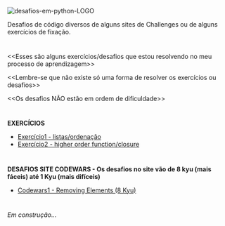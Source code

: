 ![desafios-em-python-LOGO](https://github.com/AyneNatal/desafios-exercicios-Pyhon/assets/77463370/4aa927b5-4e30-47fc-a069-c6233f4e4ea4)

Desafios de código diversos de alguns sites de Challenges ou de alguns exercícios de fixação.
#

<<Esses são alguns exercícios/desafios que estou resolvendo no meu processo de aprendizagem>>

<<Lembre-se que não existe só uma forma de resolver os exercícios ou desafios>>

<<Os desafios NÃO estão em ordem de dificuldade>>

#
**EXERCÍCIOS**
* [Exercício1 - listas/ordenação](https://github.com/AyneNatal/desafios-exercicios-Python/blob/main/exercicios/exercicio1.py)
* [Exercício2 - higher order function/closure](https://github.com/AyneNatal/desafios-exercicios-Python/blob/main/exercicios/exercicio2.py)

#
**DESAFIOS SITE CODEWARS - Os desafios no site vão de 8 kyu (mais fáceis) até 1 Kyu (mais difíceis)**

* [Codewars1 - Removing Elements (8 Kyu)](https://github.com/AyneNatal/desafios-exercicios-Python/blob/main/codewars/codewars1.py) 

#
*Em construção...*
